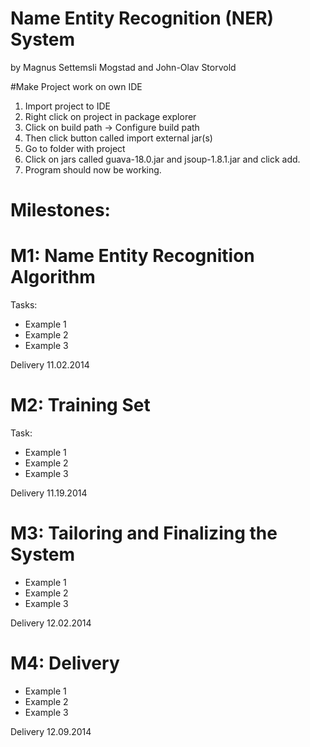 Name Entity Recognition  (NER) System
========
by Magnus Settemsli Mogstad and John-Olav Storvold

#Make Project work on own IDE
1. Import project to IDE
2. Right click on project in package explorer
3. Click on build path $\rightarrow$ Configure build path
4. Then click button called import external jar(s)
5. Go to folder with project
6. Click on jars called guava-18.0.jar and jsoup-1.8.1.jar and click add.
7. Program should now be working.


Milestones:
==

M1: Name Entity Recognition Algorithm
=
Tasks:
* Example 1
* Example 2
* Example 3

Delivery 11.02.2014

M2: Training Set
=
Task:
* Example 1
* Example 2
* Example 3

Delivery 11.19.2014

M3: Tailoring and Finalizing the System
=
* Example 1
* Example 2
* Example 3

Delivery 12.02.2014

M4: Delivery
=
* Example 1
* Example 2
* Example 3

Delivery 12.09.2014

